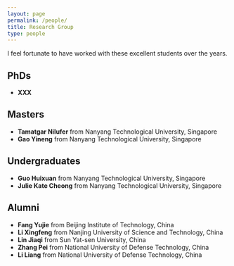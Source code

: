 ```yaml
---
layout: page
permalink: /people/
title: Research Group
type: people
---
```


I feel fortunate to have worked with these excellent students over the years.

## PhDs
- **XXX**

## Masters
- **Tamatgar Nilufer** from Nanyang Technological University, Singapore
- **Gao Yineng** from Nanyang Technological University, Singapore

## Undergraduates
- **Guo Huixuan** from Nanyang Technological University, Singapore
- **Julie Kate Cheong** from Nanyang Technological University, Singapore

## Alumni
- **Fang Yujie** from Beijing Institute of Technology, China
- **Li Xingfeng** from Nanjing University of Science and Technology, China
- **Lin Jiaqi** from Sun Yat-sen University, China
- **Zhang Pei** from National University of Defense Technology, China
- **Li Liang** from National University of Defense Technology, China


